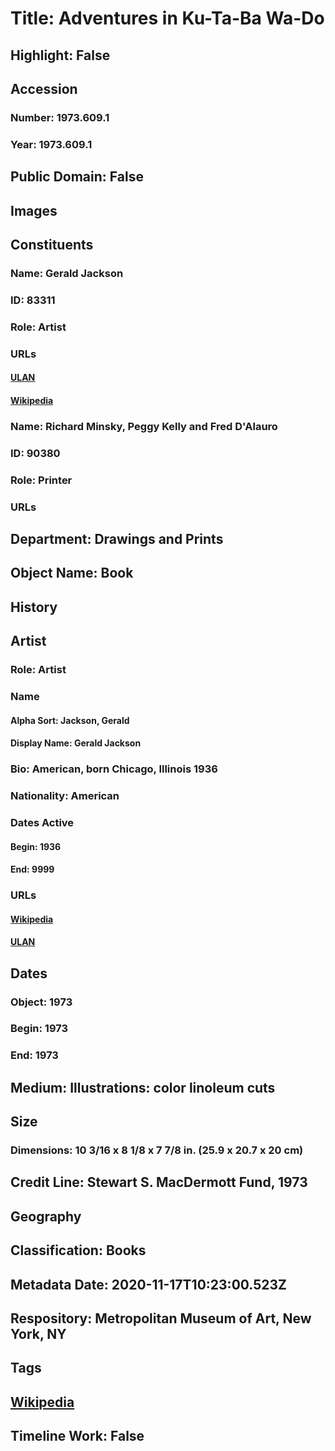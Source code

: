 # Title: Adventures in Ku-Ta-Ba Wa-Do
## Highlight: False
## Accession
### Number: 1973.609.1
### Year: 1973.609.1
## Public Domain: False
## Images
## Constituents
### Name: Gerald Jackson
### ID: 83311
### Role: Artist
### URLs
#### [ULAN](http://vocab.getty.edu/page/ulan/500469235)
#### [Wikipedia](https://www.wikidata.org/wiki/Q77353140)
### Name: Richard Minsky, Peggy Kelly and Fred D&#39;Alauro
### ID: 90380
### Role: Printer
### URLs
## Department: Drawings and Prints
## Object Name: Book
## History
## Artist
### Role: Artist
### Name
#### Alpha Sort: Jackson, Gerald
#### Display Name: Gerald Jackson
### Bio: American, born Chicago, Illinois 1936
### Nationality: American
### Dates Active
#### Begin: 1936
#### End: 9999
### URLs
#### [Wikipedia](https://www.wikidata.org/wiki/Q77353140)
#### [ULAN](http://vocab.getty.edu/page/ulan/500469235)
## Dates
### Object: 1973
### Begin: 1973
### End: 1973
## Medium: Illustrations: color linoleum cuts
## Size
### Dimensions: 10 3/16 x 8 1/8 x 7 7/8 in. (25.9 x 20.7 x 20 cm)
## Credit Line: Stewart S. MacDermott Fund, 1973
## Geography
## Classification: Books
## Metadata Date: 2020-11-17T10:23:00.523Z
## Respository: Metropolitan Museum of Art, New York, NY
## Tags
## [Wikipedia](https://www.wikidata.org/wiki/Q96633893)
## Timeline Work: False